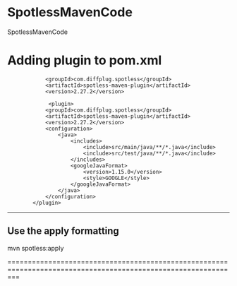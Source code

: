 # SpotlessMavenCode
SpotlessMavenCode

Adding plugin to pom.xml
======================================================================================================================================================
                <groupId>com.diffplug.spotless</groupId>
                <artifactId>spotless-maven-plugin</artifactId>
                <version>2.27.2</version>
                
                 <plugin>
                <groupId>com.diffplug.spotless</groupId>
                <artifactId>spotless-maven-plugin</artifactId>
                <version>2.27.2</version>
                <configuration>
                    <java>
                        <includes>
                            <include>src/main/java/**/*.java</include>
                            <include>src/test/java/**/*.java</include>
                        </includes>
                        <googleJavaFormat>
                            <version>1.15.0</version>
                            <style>GOOGLE</style>
                        </googleJavaFormat>
                    </java>
                </configuration>
            </plugin>


--------------------------------------------------------------------------------
Use the apply formatting 
----------------------------------------------------------------------------

mvn spotless:apply

===============================================================================================================


